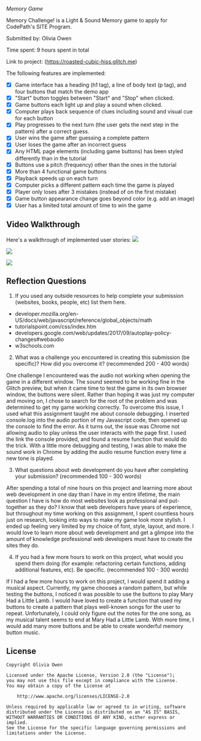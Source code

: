 *Memory Game*

Memory Challenge! is a Light & Sound Memory game to apply for CodePath's SITE Program. 

Submitted by: Olivia Owen

Time spent: 9 hours spent in total

Link to project: (https://roasted-cubic-hiss.glitch.me)

The following features are implemented:

* [x] Game interface has a heading (h1 tag), a line of body text (p tag), and four buttons that match the demo app
* [x] "Start" button toggles between "Start" and "Stop" when clicked. 
* [x] Game buttons each light up and play a sound when clicked. 
* [x] Computer plays back sequence of clues including sound and visual cue for each button
* [x] Play progresses to the next turn (the user gets the next step in the pattern) after a correct guess. 
* [x] User wins the game after guessing a complete pattern
* [x] User loses the game after an incorrect guess
* [x] Any HTML page elements (including game buttons) has been styled differently than in the tutorial
* [x] Buttons use a pitch (frequency) other than the ones in the tutorial
* [x] More than 4 functional game buttons
* [x] Playback speeds up on each turn
* [x] Computer picks a different pattern each time the game is played
* [x] Player only loses after 3 mistakes (instead of on the first mistake)
* [x] Game button appearance change goes beyond color (e.g. add an image)
* [x] User has a limited total amount of time to win the game

## Video Walkthrough

Here's a walkthrough of implemented user stories:
![](https://i.imgur.com/MdSVY33.gif)

![](https://i.imgur.com/edec6lG.gif)

![](https://i.imgur.com/6eylzKG.gif)

## Reflection Questions
1. If you used any outside resources to help complete your submission (websites, books, people, etc) list them here. 

- developer.mozilla.org/en-US/docs/web/javascript/reference/global_objects/math
- tutorialspoint.com/css/index.htm
- developers.google.com/web/updates/2017/09/autoplay-policy-changes#webaudio
- w3schools.com

2. What was a challenge you encountered in creating this submission (be specific)? How did you overcome it? (recommended 200 - 400 words)

  One challenge I encountered was the audio not working when opening the game in a different window. The sound seemed to be working fine in the Glitch preview, but when it came time to test the game in its own browser window, the buttons were silent. Rather than hoping it was just my computer and moving on, I chose to search for the root of the problem and was determined to get my game working correctly. To overcome this issue, I used what this assignment taught me about console debugging. I inserted console.log into the audio portion of my Javascript code, then opened up the console to find the error. As it turns out, the issue was Chrome not allowing audio to play unless the user interacts with the page first. I used the link the console provided, and found a resume function that would do the trick. With a little more debugging and testing, I was able to make the sound work in Chrome by adding the audio resume function every time a new tone is played.

3. What questions about web development do you have after completing your submission? (recommended 100 - 300 words) 

After spending a total of nine hours on this project and learning more about web development in one day than I have in my entire lifetime, the main question I have is how do most websites look as professional and put-together as they do? I know that web developers have years of experience, but throughout my time working on this assignment, I spent countless hours just on research, looking into ways to make my game look more stylish. I ended up feeling very limited by my choice of font, style, layout, and more. I would love to learn more about web development and get a glimpse into the amount of knowledge professional web developers must have to create the sites they do.

4. If you had a few more hours to work on this project, what would you spend them doing (for example: refactoring certain functions, adding additional features, etc). Be specific. (recommended 100 - 300 words) 

If I had a few more hours to work on this project, I would spend it adding a musical aspect. Currently, my game chooses a random pattern, but while testing the buttons, I noticed it was possible to use the buttons to play Mary Had a Little Lamb. I would have loved to create a function that used my buttons to create a pattern that plays well-known songs for the user to repeat. Unfortunately, I could only figure out the notes for the one song, as my musical talent seems to end at Mary Had a Little Lamb. With more time, I would add many more buttons and be able to create wonderful memory button music.



## License

    Copyright Olivia Owen

    Licensed under the Apache License, Version 2.0 (the "License");
    you may not use this file except in compliance with the License.
    You may obtain a copy of the License at

        http://www.apache.org/licenses/LICENSE-2.0

    Unless required by applicable law or agreed to in writing, software
    distributed under the License is distributed on an "AS IS" BASIS,
    WITHOUT WARRANTIES OR CONDITIONS OF ANY KIND, either express or implied.
    See the License for the specific language governing permissions and
    limitations under the License.

